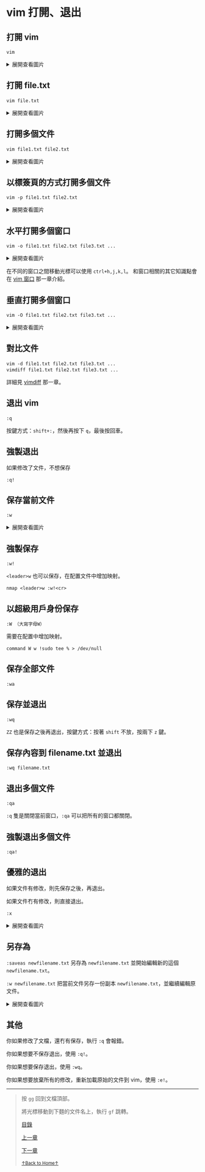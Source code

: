 # vim 打開、退出

## 打開 vim

```
vim
```

<details>
<summary>展開查看圖片</summary>
<img src="../../images/vim_1.1_open_01.gif" alt="vim_1.1_open_01.gif" />
</details>

## 打開 file.txt

```
vim file.txt
```

<details>
<summary>展開查看圖片</summary>
<img src="../../images/vim_1.1_open_02.gif" alt="vim_1.1_open_02.gif" />
</details>

## 打開多個文件

```
vim file1.txt file2.txt
```

<details>
<summary>展開查看圖片</summary>
<img src="../../images/vim_1.1_open_03.gif" alt="vim_1.1_open_03.gif" />
</details>

## 以標簽頁的方式打開多個文件

```
vim -p file1.txt file2.txt
```

<details>
<summary>展開查看圖片</summary>
<img src="../../images/vim_1.1_open_04.gif" alt="vim_1.1_open_04.gif" />
</details>

## 水平打開多個窗口

```
vim -o file1.txt file2.txt file3.txt ...
```

<details>
<summary>展開查看圖片</summary>
<img src="../../images/vim_1.1_open_05.gif" alt="vim_1.1_open_05.gif" />
</details>

在不同的窗口之間移動光標可以使用 `ctrl+h,j,k,l`。
和窗口相關的其它知識點會在 [vim 窗口](README_vim_1.7_windows.md) 那一章介紹。

## 垂直打開多個窗口

```
vim -O file1.txt file2.txt file3.txt ...
```

<details>
<summary>展開查看圖片</summary>
<img src="../../images/vim_1.1_open_06.gif" alt="vim_1.1_open_06.gif" />
</details>

## 對比文件

```
vim -d file1.txt file2.txt file3.txt ...
vimdiff file1.txt file2.txt file3.txt ...
```

詳細見 [vimdiff](README_vim_2_vimdiff.md) 那一章。

## 退出 vim

```
:q
```

按鍵方式：`shift+:`，然後再按下 `q`，最後按回車。

## 強製退出

如果修改了文件，不想保存

```
:q!
```

## 保存當前文件

```
:w
```

<details>
<summary>展開查看圖片</summary>
<img src="../../images/vim_1.1_open_07.gif" alt="vim_1.1_open_07.gif" />
</details>

## 強製保存

```
:w!
```

`<leader>w` 也可以保存，在配置文件中增加映射。

```
nmap <leader>w :w!<cr>
```

## 以超級用戶身份保存

```
:W （大寫字母W）
```

需要在配置中增加映射。

```
command W w !sudo tee % > /dev/null
```

## 保存全部文件

```
:wa
```

## 保存並退出

```
:wq
```

`ZZ` 也是保存之後再退出，按鍵方式：按著 `shift` 不放，按兩下 `z` 鍵。

## 保存內容到 filename.txt 並退出

```
:wq filename.txt
```

## 退出多個文件

```
:qa
```

`:q` 隻是關閉當前窗口，`:qa` 可以把所有的窗口都關閉。

## 強製退出多個文件

```
:qa!
```

## 優雅的退出

如果文件有修改，則先保存之後，再退出。

如果文件冇有修改，則直接退出。

```
:x
```

<details>
<summary>展開查看圖片</summary>
<img src="../../images/vim_1.1_open_08.gif" alt="vim_1.1_open_08.gif" />
</details>

## 另存為

`:saveas newfilename.txt` 另存為 `newfilename.txt` 並開始編輯新的這個 `newfilename.txt`。

`:w newfilename.txt` 把當前文件另存一份副本 `newfilename.txt`，並繼續編輯原文件。

<details>
<summary>展開查看圖片</summary>
<img src="../../images/vim_1.1_open_09.gif" alt="vim_1.1_open_09.gif" />
<img src="../../images/vim_1.1_open_10.gif" alt="vim_1.1_open_10.gif" />
</details>

## 其他

你如果修改了文檔，還冇有保存，執行 `:q` 會報錯。

你如果想要不保存退出，使用 `:q!`。

你如果想要保存退出，使用 `:wq`。

你如果想要放棄所有的修改，重新加載原始的文件到 vim，使用 `:e!`。

* * *

> 按 `gg` 回到文檔頂部。
>
> 將光標移動到下麵的文件名上，執行 `gf` 跳轉。
>
> [目錄](README.md)
>
> [上一章](README_02_how_to_use_this_document.mdmd)
>
> [下一章](README_vim_1.2_move_cursor.md)
>
> <a href='https://github.com/MDGSF/MyVim'><small>↑Back to Home↑</small></a>

